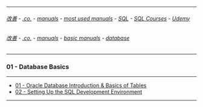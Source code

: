 
---

###### [改善](https://github.com/ttltrk/0C/blob/master/README.MD) - [.co.](https://github.com/ttltrk/PRG/blob/master/CODING.MD) - [manuals](https://github.com/ttltrk/PRG/blob/master/MAN.MD) - [most used manuals](https://github.com/ttltrk/PRG/blob/master/MUM.MD) - [SQL](https://github.com/ttltrk/DB/blob/master/SQL/DOC/OSM/OSM.MD) - [SQL Courses](https://github.com/ttltrk/DB/blob/master/SQL/DOC/OSM/SC/SC.MD) - [Udemy](https://github.com/ttltrk/DB/blob/master/SQL/DOC/OSM/SC/UDEMY/UDEMY.MD)

###### [改善](https://github.com/ttltrk/0C/blob/master/README.MD) - [.co.](https://github.com/ttltrk/PRG/blob/master/CODING.MD) - [manuals](https://github.com/ttltrk/PRG/blob/master/MAN.MD) - [basic manuals](https://github.com/ttltrk/PRG/blob/master/MANUALS.MD) - [database](https://github.com/ttltrk/DB/blob/master/DBM/DBM.MD)

---

### 01 - Database Basics

---

* [01 - Oracle Database Introduction & Basics of Tables]()
* [02 - Setting Up the SQL Development Environment]()

---
